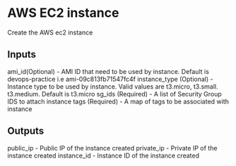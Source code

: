 # AWS EC2 instance
Create the AWS ec2 instance

## Inputs
ami_id(Optional) - AMI ID that need to be used by instance. Default is devops-practice i.e ami-09c813fb71547fc4f
instance_type (Optional) - Instance type to be used by instance. Valid values are t3.micro, t3.small. t3.medium. Default is t3.micro
sg_ids (Required) - A list of Security Group IDS to attach instance
tags (Required) - A map of tags to be associated with instance

## Outputs
public_ip - Public IP of the instance created
private_ip - Private IP of the instance created
instance_id - Instance ID of the instance created